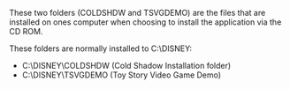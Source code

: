 These two folders (COLDSHDW and TSVGDEMO) are the files that are installed on ones
computer when choosing to install the application via the CD ROM.

These folders are normally installed to C:\DISNEY:

 - C:\DISNEY\COLDSHDW   (Cold Shadow Installation folder)
 - C:\DISNEY\TSVGDEMO   (Toy Story Video Game Demo)
